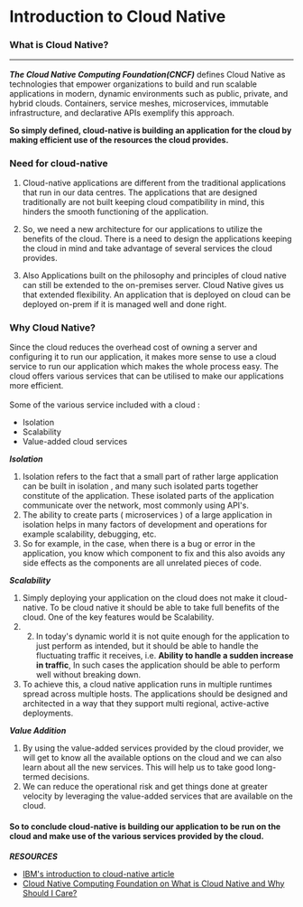# Introduction to Cloud Native

### **What is Cloud Native?** <hr/>

**_The Cloud Native Computing Foundation(CNCF)_** defines Cloud Native as technologies that empower organizations to build and run scalable applications in modern, dynamic environments
such as public, private, and hybrid clouds. Containers, service meshes, microservices, immutable infrastructure, and declarative APIs exemplify this approach.

**So simply defined, cloud-native is building an application for the cloud by making efficient use of the resources the cloud provides.**

### **Need for cloud-native** 

1. Cloud-native applications are different from the traditional applications that run in our data centres.
   The applications that are designed traditionally are not built keeping cloud compatibility in mind, this hinders the smooth functioning of the application.<br/>

2. So, we need a new architecture for our applications to utilize the benefits of the cloud. There is a need to design the applications keeping the cloud in mind and take advantage of several services the cloud provides.<br/>

3. Also Applications built on the philosophy and principles of cloud native can still be extended to the on-premises server. Cloud Native gives us that extended flexibility. An application that is deployed on cloud can be deployed on-prem if it is managed well and done right.

### **Why Cloud Native?** 

Since the cloud reduces the overhead cost of owning a server and configuring it to run our application, it makes more sense to use a cloud service to run our application which makes the whole process easy.
The cloud offers various services that can be utilised to make our applications more efficient.<br/><br/>
Some of the various service included with a cloud :

- Isolation
- Scalability
- Value-added cloud services

**_Isolation_**

1. Isolation refers to the fact that a small part of rather large application can be built in isolation , and many such isolated parts together constitute of the application. These isolated parts of the application communicate over the network, most commonly using API's.
2. The ability to create parts ( microservices ) of a large application in isolation helps in many factors of development and operations for example scalability, debugging, etc.
3. So for example, in the case, when there is a bug or error in the application, you know which component to fix and this also avoids any side effects as the components are all unrelated pieces of code.

**_Scalability_**

1. Simply deploying your application on the cloud does not make it cloud-native. To be cloud native it should be able to take full benefits of the cloud. One of the key features would be Scalability.
2. 2. In today's dynamic world it is not quite enough for the application to just perform as intended, but it should be able to handle the fluctuating traffic it receives, i.e. **Ability to handle a sudden increase in traffic**, In such cases the application should be able to perform well without breaking down.
3. To achieve this, a cloud native application runs in multiple runtimes spread across multiple hosts. The applications should be designed and architected in a way that they support multi regional, active-active deployments.

**_Value Addition_**

1. By using the value-added services provided by the cloud provider, we will get to know all the available options on the cloud and we can also learn about all the new services. This will help us to take good long-termed decisions.
2. We can reduce the operational risk and get things done at greater velocity by leveraging the value-added services that are available on the cloud.

#### So to conclude cloud-native is building our application to be run on the cloud and make use of the various services provided by the cloud.

**_RESOURCES_**

- [IBM's introduction to cloud-native article](https://ibm.github.io/cloud-enterprise-examples/concepts/cloud-native-overview/)
- [Cloud Native Computing Foundation on What is Cloud Native and Why Should I Care?](https://www.youtube.com/watch?v=d_8Vly4_ofo)
